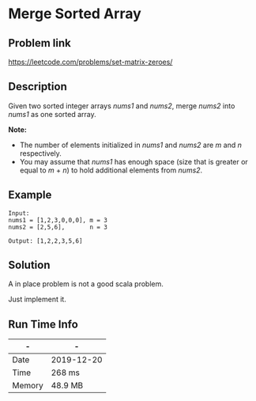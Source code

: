 # Merge Sorted Array

## Problem link
https://leetcode.com/problems/set-matrix-zeroes/

## Description

Given two sorted integer arrays *nums1* and *nums2*, merge *nums2* into *nums1* as one sorted array.

**Note:**

- The number of elements initialized in *nums1* and *nums2* are *m* and *n* respectively.
- You may assume that *nums1* has enough space (size that is greater or equal to *m* + *n*) to hold additional elements from *nums2*.

## Example

```
Input:
nums1 = [1,2,3,0,0,0], m = 3
nums2 = [2,5,6],       n = 3

Output: [1,2,2,3,5,6]
```



## Solution

A in place problem is not a good scala problem.

Just implement it.

## Run Time Info

\- | \-
------------ | -------------
Date | 2019-12-20
Time | 268 ms
Memory | 48.9 MB	
